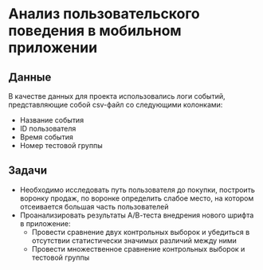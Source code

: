 # Анализ пользовательского поведения в мобильном приложении
## Данные
В качестве данных для проекта использовались логи событий, представляющие собой csv-файл со следующими колонками:
- Название события
- ID пользователя
- Время события
- Номер тестовой группы

## Задачи
- Необходимо исследовать путь пользователя до покупки, построить воронку продаж, по воронке определить слабое место, на котором отсеивается большая часть пользователей
- Проанализировать результаты А/В-теста внедрения нового шрифта в приложение:
    - Провести сравнение двух контрольных выборок и убедиться в отсутствии статистически значимых различий между ними
    - Провести множественное сравнение контрольных выборок и тестовой группы
